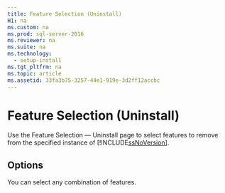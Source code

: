 ```yaml
---
title: Feature Selection (Uninstall)
H1: na
ms.custom: na
ms.prod: sql-server-2016
ms.reviewer: na
ms.suite: na
ms.technology: 
  - setup-install
ms.tgt_pltfrm: na
ms.topic: article
ms.assetid: 33fa3b75-3257-44e1-919e-3d2ff12accbc
---
```

# Feature Selection (Uninstall)
  Use the Feature Selection — Uninstall page to select features to remove from the specified instance of [!INCLUDE[ssNoVersion](../../Topics/TopicNameContainA/includes/ssNoVersion_md.md)].  
  
## Options  
 You can select any combination of features.  
  
  